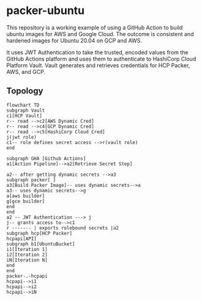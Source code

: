 # packer-ubuntu

This repository is a working example of using a GitHub Action to build ubuntu images for AWS and Google Cloud. The outcome is consistent and hardened images for Ubuntu 20.04 on GCP and AWS.


It uses JWT Authentication to take the trusted, encoded values from the GitHub Actions platform and uses them to authenticate to HashiCorp Cloud Platform Vault. Vault generates and retrieves credentials for HCP Packer, AWS, and GCP.


## Topology

```mermaid
flowchart TD
subgraph Vault
c1[HCP Vault]
r-- read -->c2[AWS Dynamic Cred]
r-- read -->c4[GCP Dynamic Cred]
r-- read -->c5[HashiCorp Cloud Cred]
j(jwt role)
c1-- role defines secret access -->r(vault role)
end

subgraph GHA [Github Actions]
a1[Action Pipeline]-->a2[Retrieve Secret Step]

a2-- after getting dynamic secrets -->a3
subgraph packer[ ]
a3[Build Packer Image]-- uses dynamic secrets-->a
a3-- uses dynamic secrets-->g
a[aws builder]
g[gce builder]
end
end
a2 -- JWT Authentication ---> j
j-- grants access to-->c1
r ------- | exports rolebound secrets |a2
subgraph hcp[HCP Packer]
hcpapi[API]
subgraph b1[UbuntuBucket]
i1[Iteration 1]
i2[Iteration 2]
iN[Iteration N]
end
end
packer-.-hcpapi
hcpapi-->i1
hcpapi-->i2
hcpapi-->iN
```